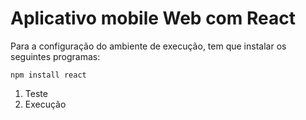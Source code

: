 <h1>Aplicativo mobile Web com React</h1>

Para a configuração do ambiente de execução, tem que instalar os seguintes programas:

```
npm install react
```

<ol>
  <li>Teste </li>
  <li = 1.1> Execução </li>
</ol>  
